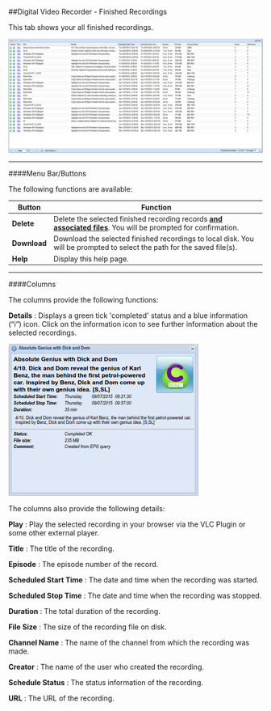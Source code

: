 ##Digital Video Recorder - Finished Recordings

This tab shows your all finished recordings.

!['Finished Recordings' Tab](docresources/finishedrecordings1.png)

---

####Menu Bar/Buttons

The following functions are available:

Button       | Function
-------------|----------
**Delete**   | Delete the selected finished recording records **<u>and associated files</u>**. You will be prompted for confirmation.
**Download** | Download the selected finished recordings to local disk. You will be prompted to select the path for the saved file(s).
**Help**     | Display this help page.

---

####Columns

The columns provide the following functions:

**Details**
: Displays a green tick 'completed' status and a blue information (“i”) icon. 
  Click on the information icon to see further information about the selected
  recordings.

![Finished Recording Detail](docresources/finishedrecordings2.png)

The columns also provide the following details:

**Play**
: Play the selected recording in your browser via the VLC Plugin or some
  other external player.

**Title**
: The title of the recording.

**Episode**
: The episode number of the record.

**Scheduled Start Time**
: The date and time when the recording was started.

**Scheduled Stop Time**
: The date and time when the recording was stopped.

**Duration**
: The total duration of the recording.

**File Size**
: The size of the recording file on disk.

**Channel Name**
: The name of the channel from which the recording was made.

**Creator**
: The name of the user who created the recording.

**Schedule Status**
: The status information of the recording.

**URL**
: The URL of the recording.
